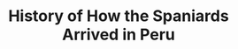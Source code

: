 ---
id: 09a5262dfddf4acc
full_citation: 'Castro Titu Cusi Yupanqui, Diego de. _History of How the Spanairds Arrived in Peru_. Indianapolis: Hackett, 2006.'
casual_citation: 'Diego de Castro Titu Cusi Yupanqui, _History of How the Spaniards Arrived in Peru_, translated with an introduction by Catherine Julien (2006).'
title: 'History of How the Spaniards Arrived in Peru'
authors: 
    - d2ae059bab35d68b
translators: 
    - 4756dbf1e51376c9
original_publication_year: 1570
has_cover_image: false
oclc: 65644421 
amzn: 0872208281
isbn: 9780872208285
---